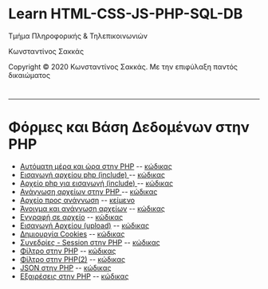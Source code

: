 <html>
<body>
<h1> Learn HTML-CSS-JS-PHP-SQL-DB</h1>
<p> Τμήμα Πληροφορικής & Τηλεπικοινωνιών </p>
<p> Κωνσταντίνος Σακκάς</p>
<p>Copyright © 2020 Κωνσταντίνος Σακκάς. Με την επιφύλαξη παντός δικαιώματος</p>
  <h1></h1>
<hr>

<h1>Φόρμες και Βάση Δεδομένων στην PHP</h1>

<ul>
<li><a href="./Code greek/data_time.php" target="_blank">Αυτόματη μέρα και ώρα στην PHP</a> -- <a href="https://github.com/ksakkas/Learn-Create-Site/tree/master/%CE%95%CE%BE%CE%B5%CE%B9%CE%B4%CE%B9%CE%BA%CE%B5%CF%85%CE%BC%CE%AD%CE%BD%CE%B7%20PHP/Code%20greek/data_time.php">κώδικας </a></li>
<li><a href="./Code greek/incl.php" target="_blank">Εισαγωγή αρχείου php (include) </a> -- <a href="https://github.com/ksakkas/Learn-Create-Site/tree/master/%CE%95%CE%BE%CE%B5%CE%B9%CE%B4%CE%B9%CE%BA%CE%B5%CF%85%CE%BC%CE%AD%CE%BD%CE%B7%20PHP/Code%20greek/incl.php">κώδικας </a></li>
<li><a href="./Code greek/include.php" target="_blank">Αρχείο php για εισαγωγή (include) </a> -- <a href="https://github.com/ksakkas/Learn-Create-Site/tree/master/%CE%95%CE%BE%CE%B5%CE%B9%CE%B4%CE%B9%CE%BA%CE%B5%CF%85%CE%BC%CE%AD%CE%BD%CE%B7%20PHP/Code%20greek/include.php">κώδικας </a></li>
<li><a href="./Code greek/file_handing.php" target="_blank">Ανάγνωση αρχείων στην PHP </a> -- <a href="https://github.com/ksakkas/Learn-Create-Site/tree/master/%CE%95%CE%BE%CE%B5%CE%B9%CE%B4%CE%B9%CE%BA%CE%B5%CF%85%CE%BC%CE%AD%CE%BD%CE%B7%20PHP/Code%20greek/file_handing.php">κώδικας </a></li>
<li><a href="./Code greek/word.txt" target="_blank">Αρχείο προς ανάγνωση</a> -- <a href="https://github.com/ksakkas/Learn-Create-Site/tree/master/%CE%95%CE%BE%CE%B5%CE%B9%CE%B4%CE%B9%CE%BA%CE%B5%CF%85%CE%BC%CE%AD%CE%BD%CE%B7%20PHP/Code%20greek/word.txt">κείμενο </a></li>
<li><a href="./Code greek/file_r_o.php" target="_blank">Άνοιγμα και ανάγνωση αρχείων</a> -- <a href="https://github.com/ksakkas/Learn-Create-Site/tree/master/%CE%95%CE%BE%CE%B5%CE%B9%CE%B4%CE%B9%CE%BA%CE%B5%CF%85%CE%BC%CE%AD%CE%BD%CE%B7%20PHP/Code%20greek/file_r_o.php">κώδικας </a></li>
<li><a href="./Code greek/file_c_w.php" target="_blank">Εγγραφή σε αρχείο</a> -- <a href="https://github.com/ksakkas/Learn-Create-Site/tree/master/%CE%95%CE%BE%CE%B5%CE%B9%CE%B4%CE%B9%CE%BA%CE%B5%CF%85%CE%BC%CE%AD%CE%BD%CE%B7%20PHP/Code%20greek/file_c_w.php">κώδικας </a></li>
<li><a href="./Code greek/file_upload.php" target="_blank">Εισαγωγή Αρχείου (upload)</a> -- <a href="https://github.com/ksakkas/Learn-Create-Site/tree/master/%CE%95%CE%BE%CE%B5%CE%B9%CE%B4%CE%B9%CE%BA%CE%B5%CF%85%CE%BC%CE%AD%CE%BD%CE%B7%20PHP/Code%20greek/file_upload.php">κώδικας </a></li>
<li><a href="./Code greek/cookies.php" target="_blank">Δημιουργία Cookies</a> -- <a href="https://github.com/ksakkas/Learn-Create-Site/tree/master/%CE%95%CE%BE%CE%B5%CE%B9%CE%B4%CE%B9%CE%BA%CE%B5%CF%85%CE%BC%CE%AD%CE%BD%CE%B7%20PHP/Code%20greek/cookies.php">κώδικας </a></li>
<li><a href="./Code greek/session.php" target="_blank">Συνεδρίες - Session στην PHP</a> -- <a href="https://github.com/ksakkas/Learn-Create-Site/tree/master/%CE%95%CE%BE%CE%B5%CE%B9%CE%B4%CE%B9%CE%BA%CE%B5%CF%85%CE%BC%CE%AD%CE%BD%CE%B7%20PHP/Code%20greek/session.php">κώδικας </a></li>
<li><a href="./Code greek/filter.php" target="_blank">Φίλτρο στην PHP</a> -- <a href="https://github.com/ksakkas/Learn-Create-Site/tree/master/%CE%95%CE%BE%CE%B5%CE%B9%CE%B4%CE%B9%CE%BA%CE%B5%CF%85%CE%BC%CE%AD%CE%BD%CE%B7%20PHP/Code%20greek/filter.php">κώδικας </a></li>
<li><a href="./Code greek/filter2.php" target="_blank">Φίλτρο στην PHP(2)</a> -- <a href="https://github.com/ksakkas/Learn-Create-Site/tree/master/%CE%95%CE%BE%CE%B5%CE%B9%CE%B4%CE%B9%CE%BA%CE%B5%CF%85%CE%BC%CE%AD%CE%BD%CE%B7%20PHP/Code%20greek/filter2.php">κώδικας </a></li>
<li><a href="./Code greek/json.php" target="_blank">JSON στην PHP</a> -- <a href="https://github.com/ksakkas/Learn-Create-Site/tree/master/%CE%95%CE%BE%CE%B5%CE%B9%CE%B4%CE%B9%CE%BA%CE%B5%CF%85%CE%BC%CE%AD%CE%BD%CE%B7%20PHP/Code%20greek/json.php">κώδικας </a></li>
<li><a href="./Code greek/exceptions.php" target="_blank">Εξαιρέσεις στην PHP</a> -- <a href="https://github.com/ksakkas/Learn-Create-Site/tree/master/%CE%95%CE%BE%CE%B5%CE%B9%CE%B4%CE%B9%CE%BA%CE%B5%CF%85%CE%BC%CE%AD%CE%BD%CE%B7%20PHP/Code%20greek/exceptions.php">κώδικας </a></li>


</ul>
</body>
</html>
